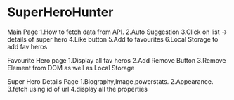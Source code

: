 # SuperHeroHunter


Main Page
    1.How to fetch data from API.
    2.Auto Suggestion
    3.Click on list -> details of super hero
    4.Like button
    5.Add to favourites
    6.Local Storage to add fav heros
    
Favourite Hero page
    1.Display all fav heros
    2.Add Remove Button
    3.Remove Element from DOM as well as Local Storage
    

Super Hero Details Page
    1.Biography,Image,powerstats.
    2.Appearance.
    3.fetch using id of url 
    4.display all the properties
